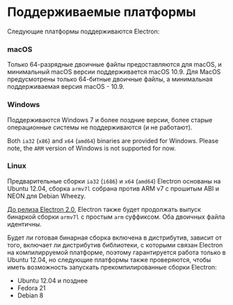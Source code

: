 # Поддерживаемые платформы

Следующие платформы поддерживаются Electron:

### macOS

Только 64-разрядные двоичные файлы предоставляются для macOS, и минимальный macOS версии поддерживается macOS 10.9. Для MacOS предусмотрены только 64-битные двоичные файлы, а минимальная поддерживаемая версия macOS - 10.9.

### Windows

Поддерживаются Windows 7 и более поздние версии, более старые операционные системы не поддерживаются (и не работают).

Both `ia32` (`x86`) and `x64` (`amd64`) binaries are provided for Windows. Please note, the `ARM` version of Windows is not supported for now.

### Linux

Предварительные сборки `ia32` (`i686`) и `x64` (`amd64`) Electron основаны на Ubuntu 12.04, сборка `armv7l` собрана против ARM v7 с прошитым ABI и NEON для Debian Wheezy.

[До релиза Electron 2.0](https://github.com/electron/electron/blob/master/docs/tutorial/planned-breaking-changes.md#duplicate-arm-assets), Electron также будет продолжать выпуск бинаркой сборки `armv7l` с простым `arm` суффиксом. Оба двоичных файла идентичны.

Будет ли готовая бинарная сборка включена в дистрибутив, зависит от того, включает ли дистрибутив библиотеки, с которыми связан Electron на компилирруемой платформе, поэтому гарантируется работа только в Ubuntu 12.04, но следующие платформы также проверяются, чтобы иметь возможность запускать прекомпилированные сборки Electron:

* Ubuntu 12.04 и позднее
* Fedora 21
* Debian 8